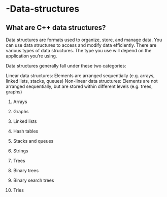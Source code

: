 # -Data-structures


What are C++ data structures?
-----------------------------

Data structures are formats used to organize, store, and manage data. You can use data structures to access and modify data efficiently. There are various types of data structures. The type you use will depend on the application you’re using.


Data structures generally fall under these two categories:

Linear data structures: Elements are arranged sequentially (e.g. arrays, linked lists, stacks, queues)
Non-linear data structures: Elements are not arranged sequentially, but are stored within different levels (e.g. trees, graphs)


1. Arrays

2. Graphs

3. Linked lists

4. Hash tables

5. Stacks and queues

6. Strings

7. Trees

  1. Binary trees
  2. Binary search trees
  3. Tries
